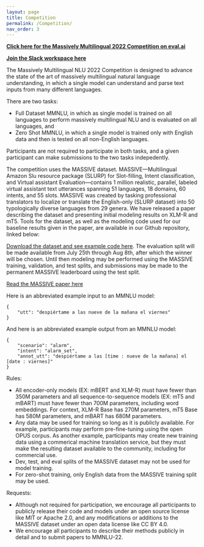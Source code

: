 ```yaml
---
layout: page
title: Competition
permalink: /Competition/
nav_order: 3
---
```


**[Click here for the Massively Multilingual 2022 Competition on eval.ai](https://eval.ai/web/challenges/challenge-page/1697/overview)**

**[Join the Slack workspace here](https://join.slack.com/t/mmnlu-22/shared_invite/zt-1c5p3d3hw-8Ou0QJahOUrEzt5YDYl5Dw)**

The Massively Multilingual NLU 2022 Competition is designed to advance the state of the art of massively multilingual natural language understanding, in which a single model can understand and parse text inputs from many different languages.

There are two tasks:

* Full Dataset MMNLU, in which as single model is trained on all languages to perform massively multilingual NLU and is evaluated on all languages, and
* Zero Shot MMNLU, in which a single model is trained only with English data and then is tested on all non-English languages.

Participants are not required to participate in both tasks, and a given participant can make submissions to the two tasks indepedently.

The competition uses the MASSIVE dataset. MASSIVE—Multilingual Amazon Slu resource package (SLURP) for Slot-filling, Intent classification, and Virtual assistant Evaluation—contains 1 million realistic, parallel, labeled virtual assistant text utterances spanning 51 languages, 18 domains, 60 intents, and 55 slots. MASSIVE was created by tasking professional translators to localize or translate the English-only (SLURP dataset) into 50 typologically diverse languages from 29 genera. We have released a paper describing the dataset and presenting initial modeling results on XLM-R and mT5. Tools for the dataset, as well as the modeling code used for our baseline results given in the paper, are available in our Github repository, linked below:

[Download the dataset and see example code here](https://github.com/alexa/massive). The evaluation split will be made available from July 25th through Aug 8th, after which the winner will be chosen. Until then modeling may be performed using the MASSIVE training, validation, and test splits, and submissions may be made to the permanent MASSIVE leaderboard using the test split.

[Read the MASSIVE paper here](https://arxiv.org/abs/2204.08582)

Here is an abbreviated example input to an MMNLU model:

```
{
    "utt": "despiértame a las nueve de la mañana el viernes"
}
```

And here is an abbreviated example output from an MMNLU model:

```
{
    "scenario": "alarm",
    "intent": "alarm_set",
    "annot_utt": "despiértame a las [time : nueve de la mañana] el [date : viernes]"
}
```

Rules:

* All encoder-only models (EX: mBERT and XLM-R) must have fewer than 350M parameters and all sequence-to-sequence models (EX: mT5 and mBART) must have fewer than 700M parameters, including word embeddings. For context, XLM-R Base has 270M parameters, mT5 Base has 580M parameters, and mBART has 680M parameters.
* Any data may be used for training so long as it is publicly available. For example, participants may perform pre-fine-tuning using the open OPUS corpus. As another example, participants may create new training data using a commerical machine translation service, but they must make the resulting dataset available to the community, including for commercial use.
* Dev, test, and eval splits of the MASSIVE dataset may not be used for model training.
* For zero-shot training, only English data from the MASSIVE training split may be used.

Requests:

* Although not required for participation, we encourage all participants to publicly release their code and models under an open source license like MIT or Apache 2.0, and any modifications or additions to the MASSIVE dataset under an open data license like CC BY 4.0.
* We encourage all participants to describe their methods publicly in detail and to submit papers to MMNLU-22.
